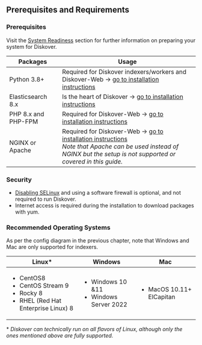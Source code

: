 <p id="requirements"></p>

## Prerequisites and Requirements

### Prerequisites

Visit the [System Readiness](#system_readiness) section for further information on preparing your system for Diskover.

| Packages | Usage |
| --- | --- |
| Python 3.8+ | Required for Diskover indexers/workers and Diskover-Web → [go to installation instructions](#install_indexers) |
| Elasticsearch 8.x | Is the heart of Diskover → [go to installation instructions](#install_es) |
| PHP 8.x and PHP-FPM | Required for Diskover-Web → [go to installation instructions](#install_diskover_web) |
| NGINX or Apache | Required for Diskover-Web → [go to installation instructions](#install_diskover_web)<br> _Note that Apache can be used instead of NGINX but the setup is not supported or covered in this guide._ |

### Security

- [Disabling SELinux](disable_selinux) and using a software firewall is optional, and not required to run Diskover.
- Internet access is required during the installation to download packages with yum.

### Recommended Operating Systems

As per the config diagram in the previous chapter, note that Windows and Mac are only supported for indexers.

| Linux* | Windows | Mac |
| --- | --- | --- |
| <ul><li>CentOS8</li><li>CentOS Stream 9</li><li>Rocky 8</li><li>RHEL (Red Hat Enterprise Linux) 8</li></ul> | <ul><li>Windows 10 &11</li><li>Windows Server 2022</li></ul> | <ul><li>MacOS 10.11+ ElCapitan</li></ul> |

\* _Diskover can technically run on all flavors of Linux, although only the ones mentioned above are fully supported._
